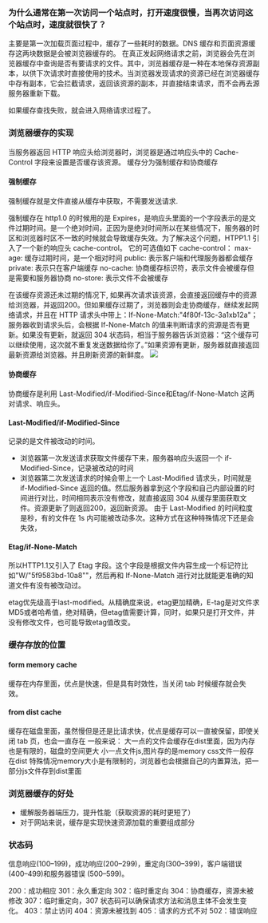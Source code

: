 ### 为什么通常在第一次访问一个站点时，打开速度很慢，当再次访问这个站点时，速度就很快了？
主要是第一次加载页面过程中，缓存了一些耗时的数据。DNS 缓存和页面资源缓存这两块数据是会被浏览器缓存的。
在真正发起网络请求之前，浏览器会先在浏览器缓存中查询是否有要请求的文件。其中，浏览器缓存是一种在本地保存资源副本，以供下次请求时直接使用的技术。当浏览器发现请求的资源已经在浏览器缓存中存有副本，它会拦截请求，返回该资源的副本，并直接结束请求，而不会再去源服务器重新下载。

如果缓存查找失败，就会进入网络请求过程了。

### 浏览器缓存的实现
当服务器返回 HTTP 响应头给浏览器时，浏览器是通过响应头中的 Cache-Control 字段来设置是否缓存该资源。
缓存分为强制缓存和协商缓存
#### 强制缓存
强制缓存就是文件直接从缓存中获取，不需要发送请求.

强制缓存在 http1.0 的时候用的是 Expires，是响应头里面的一个字段表示的是文件过期时间。是一个绝对时间，正因为是绝对时间所以在某些情况下，服务器的时区和浏览器时区不一致的时候就会导致缓存失效。为了解决这个问题，HTPP1.1 引入了一个新的响应头 cache-control。
它的可选值如下
cache-control：
max-age: 缓存过期时间，是一个相对时间
public: 表示客户端和代理服务器都会缓存
private: 表示只在客户端缓存
no-cache: 协商缓存标识符，表示文件会被缓存但是需要和服务器协商
no-store: 表示文件不会被缓存


在该缓存资源还未过期的情况下, 如果再次请求该资源，会直接返回缓存中的资源给浏览器，并返回200。但如果缓存过期了，浏览器则会走协商缓存，继续发起网络请求，并且在 HTTP 请求头中带上：If-None-Match:"4f80f-13c-3a1xb12a"；
服务器收到请求头后，会根据 If-None-Match 的值来判断请求的资源是否有更新。如果没有更新，就返回 304 状态码，相当于服务器告诉浏览器：“这个缓存可以继续使用，这次就不重复发送数据给你了。”如果资源有更新，服务器就直接返回最新资源给浏览器。并且刷新资源的新鲜度。
![](https://static001.geekbang.org/resource/image/5f/08/5fc2f88a04ee0fc41a808f3481287408.png)

#### 协商缓存
协商缓存是利用 Last-Modified/if-Modified-Since和Etag/if-None-Match 这两对请求、响应头。
#### Last-Modified/if-Modified-Since
记录的是文件被改动的时间。
- 浏览器第一次发送请求获取文件缓存下来，服务器响应头返回一个 if-Modified-Since，记录被改动的时间
- 浏览器第二次发送请求的时候会带上一个 Last-Modified 请求头，时间就是 if-Modified-Since 返回的值。然后服务器拿到这个字段和自己内部设置的时间进行对比，时间相同表示没有修改，就直接返回 304 从缓存里面获取文件。资源更新了则返回200，返回新资源。
由于 Last-Modified 的时间粒度是秒，有的文件在 1s 内可能被改动多次。这种方式在这种特殊情况下还是会失效，
#### Etag/if-None-Match
所以HTTP1.1又引入了 Etag 字段。这个字段是根据文件内容生成一个标记符比如"W/"5f9583bd-10a8""，然后再和 If-None-Match 进行对比就能更准确的知道文件有没有被改动过。

etag优先级高于last-modified。从精确度来说，etag更加精确，E-tag是对文件求MD5或者哈希值，绝对精确，但etag值需要计算，同时，如果只是打开文件，并没有修改文件，也可能导致etag值改变。

### 缓存存放的位置
#### form memory cache
缓存在内存里面，优点是快速，但是具有时效性，当关闭 tab 时候缓存就会失效。
#### from dist cache
缓存在磁盘里面，虽然慢但是还是比请求快，优点是缓存可以一直被保留，即使关闭 tab 页，也会一直存在
一般来说：
大一点的文件会缓存在dist里面，因为内存也是有限的，磁盘的空间更大
小一点文件js,图片存的是memory
css文件一般存在dist
特殊情况memory大小是有限制的，浏览器也会根据自己的内置算法，把一部分js文件存到dist里面
### 浏览器缓存的好处
- 缓解服务器端压力，提升性能（获取资源的耗时更短了）
- 对于网站来说，缓存是实现快速资源加载的重要组成部分

### 状态码
信息响应(100–199)，成功响应(200–299)，重定向(300–399)，客户端错误(400–499)和服务器错误 (500–599)。

200：成功相应
301：永久重定向
302：临时重定向
304：协商缓存，资源未被修改
307：临时重定向，307 状态码可以确保请求方法和消息主体不会发生变化。
403：禁止访问
404：资源未被找到
405：请求的方式不对
502：错误响应